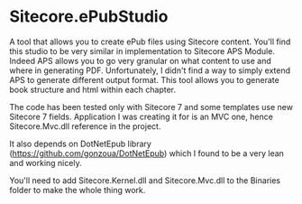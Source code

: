 Sitecore.ePubStudio
===================

A tool that allows you to create ePub files using Sitecore content. You'll find this studio to be very similar in implementation to Sitecore APS Module.
Indeed APS allows you to go very granular on what content to use and where in generating PDF. Unfortunately, I didn't find a way to simply extend APS to generate different output format.
This tool allows you to generate book structure and html within each chapter.

The code has been tested only with Sitecore 7 and some templates use new Sitecore 7 fields. Application I was creating it for is an MVC one, hence Sitecore.Mvc.dll reference in the project.

It also depends on DotNetEpub library (https://github.com/gonzoua/DotNetEpub) which I found to be a very lean and working nicely. 

You'll need to add Sitecore.Kernel.dll and Sitecore.Mvc.dll to the Binaries folder to make the whole thing work. 
